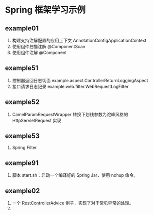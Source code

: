 # Spring 框架学习示例

## example01

1. 构建支持注解配置的应用上下文 AnnotationConfigApplicationContext
2. 使用组件扫描注解 @ComponentScan
3. 使用组件注解 @Component

## example51

1. 控制器返回日志切面 example.aspect.ControllerReturnLoggingAspect
2. 接口请求日志记录 example.web.filter.WebRequestLogFilter

## example52

1. CamelParamRequestWrapper 转换下划线参数为驼峰风格的 HttpServletRequest 实现

## example53

1. Spring Filter

## example91

1. 脚本 start.sh：启动一个编译好的 Spring Jar，使用 nohup 命令。

## example02

1. 一个 RestControllerAdvice 例子，实现了对于常见异常的处理。
2. 